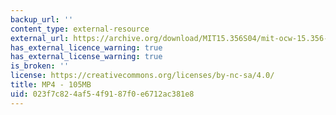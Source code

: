 ```yaml
---
backup_url: ''
content_type: external-resource
external_url: https://archive.org/download/MIT15.356S04/mit-ocw-15.356-09feb2004-220k.mp4
has_external_licence_warning: true
has_external_license_warning: true
is_broken: ''
license: https://creativecommons.org/licenses/by-nc-sa/4.0/
title: MP4 - 105MB
uid: 023f7c82-4af5-4f91-87f0-e6712ac381e8
---
```

